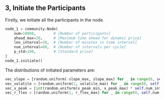 
## 3,  Initiate the Participants

Firstly, we initiate all the participants in the node.

```Python
node_1 = community.Node(
    num=10000,        # [Number of participants]
    ahead_max=20,     # [Maximum time ahead for dynamic price]
    len_interval=20,  # [Number of minutes in time interval]
    num_interval=60,  # [Number of intervals per cycle]
    p_std=100,        # [Standard price]
)
node_1.initiate()
```

The distributions of initiated parameters are:

```Python
vec_slope = [random.uniform(-slope_max, slope_max) for _ in range(0, self.num)]
vec_volatile = [random.uniform(1, volatile_max) for _ in range(0, self.num)]
vec_x_peak = [int(random.uniform(x_peak_min, x_peak_max) * self.num_interval) for _ in range(0, self.num)]
vec_r_flex = [random.uniform(1, r_flex_max) for _ in range(0, self.num)]
```
